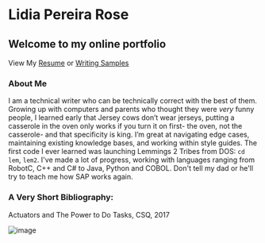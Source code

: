 # Lidia Pereira Rose
## Welcome to my online portfolio
View My [Resume](http://LJPR.github.io/resume.html) or [Writing Samples](http://LJPR.github.io/samples.html)

### About Me

I am a technical writer who can be technically correct with the best of them. Growing up with computers and parents who thought they were *very* funny people, I learned early that Jersey cows don’t wear jerseys, putting a casserole in the oven only works if you turn it on first- the oven, not the casserole- and that specificity is king. I’m great at navigating edge cases, maintaining existing knowledge bases, and working within style guides.  The first code I ever learned was launching Lemmings 2 Tribes from DOS: `cd lem`, `lem2`. I've made a lot of progress, working with languages ranging from RobotC, C++ and C# to Java, Python and COBOL. Don't tell my dad or he'll try to teach me how SAP works again. 


### A Very Short Bibliography: 


 Actuators and The Power to Do Tasks, CSQ, 2017
 
 ![image](https://user-images.githubusercontent.com/38336975/110595475-0a958200-814c-11eb-9ee0-196c6bd5312f.png)

